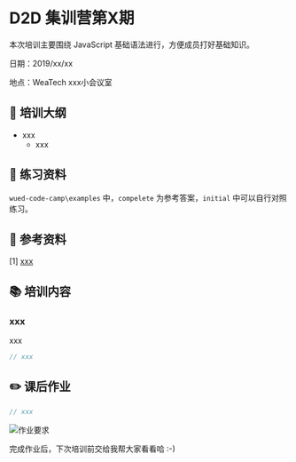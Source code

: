 # D2D 集训营第X期

本次培训主要围绕 JavaScript 基础语法进行，方便成员打好基础知识。

日期：2019/xx/xx

地点：WeaTech xxx小会议室

## 🥇 培训大纲

- xxx
  - xxx

## 🥈 练习资料

`wued-code-camp\examples` 中，`compelete` 为参考答案，`initial` 中可以自行对照练习。

## 🥉 参考资料

[1] [xxx](xxx)

## 📚 培训内容

### xxx

xxx

```js
// xxx
```

## ✏️ 课后作业

```js
// xxx
```

![作业要求](xxx)

完成作业后，下次培训前交给我帮大家看看哈 :-)

